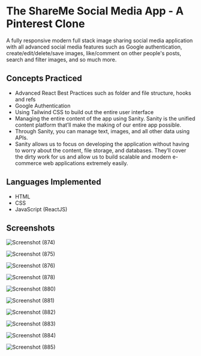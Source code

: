 # The ShareMe Social Media App - A Pinterest Clone
A fully responsive modern full stack image sharing social media application with all advanced social media features such as Google authentication, create/edit/delete/save images, like/comment on other people's posts, search and filter images, and so much more.

## Concepts Practiced
- Advanced React Best Practices such as folder and file structure, hooks and refs
- Google Authentication
- Using Tailwind CSS to build out the entire user interface
- Managing the entire content of the app using Sanity. Sanity is the unified content platform that’ll make the making of our entire app possible. <show sanity desk>
- Through Sanity, you can manage text, images, and all other data using APIs.
- Sanity allows us to focus on developing the application without having to worry about the content, file storage, and databases. They’ll cover the dirty work for us and allow us to build scalable and modern e-commerce web applications extremely easily.
    
    
## Languages Implemented
- HTML
- CSS
- JavaScript (ReactJS)

    
## Screenshots
    
 ![Screenshot (874)](https://user-images.githubusercontent.com/78344685/174021453-28caadf6-1ea4-4712-9e97-10123f901731.png)

 ![Screenshot (875)](https://user-images.githubusercontent.com/78344685/174021451-e1d3f27b-f1fb-42f5-84fb-78a0002edbfa.png)
    
 ![Screenshot (876)](https://user-images.githubusercontent.com/78344685/174021426-5cabd95a-2a0e-4f84-aa0e-be767b175b29.png)

    
 ![Screenshot (878)](https://user-images.githubusercontent.com/78344685/174021447-87020b68-89cc-4025-8086-2cb044668b7d.png)

    
 ![Screenshot (880)](https://user-images.githubusercontent.com/78344685/174021444-369ed677-eaba-470b-8240-5b19a24838a0.png)

 ![Screenshot (881)](https://user-images.githubusercontent.com/78344685/174021440-5f1551ba-f8c3-4604-9f9e-7338c384e19b.png)

 ![Screenshot (882)](https://user-images.githubusercontent.com/78344685/174021436-3384310a-64a2-4a81-81ab-3d09132798c1.png)

    
 ![Screenshot (883)](https://user-images.githubusercontent.com/78344685/174021434-90e21e40-348e-4efe-8ccd-137fdf4716a7.png)

 ![Screenshot (884)](https://user-images.githubusercontent.com/78344685/174021432-4a393405-ace0-4f3e-91af-55c569fd7a37.png)

 ![Screenshot (885)](https://user-images.githubusercontent.com/78344685/174021430-acdd2aa5-dd35-4e07-a441-234d2a0ba352.png)

